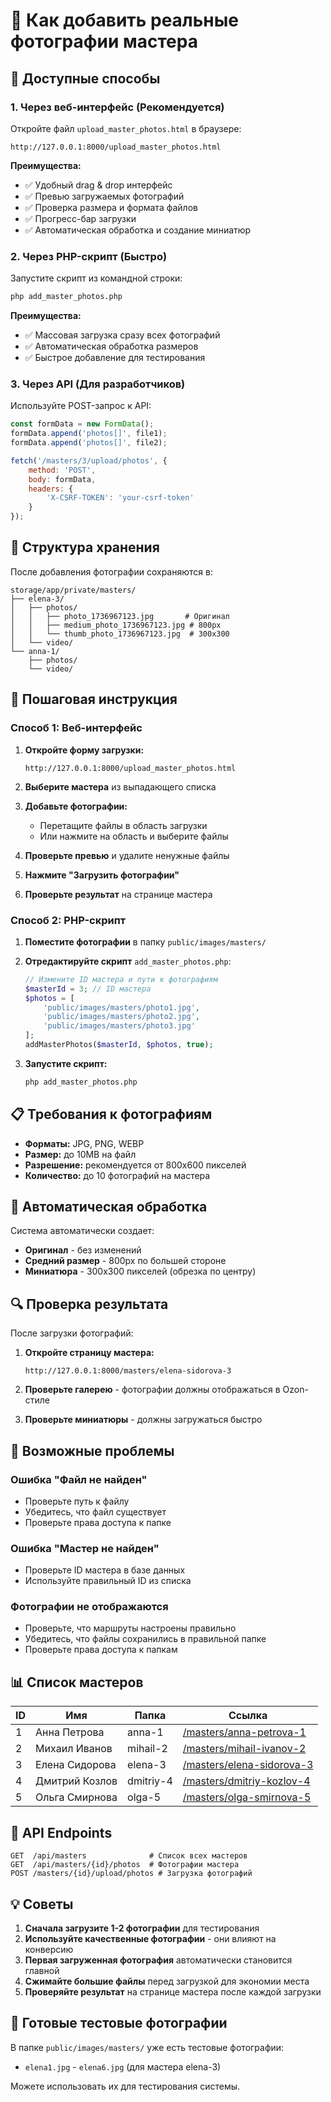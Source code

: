 # 📸 Как добавить реальные фотографии мастера

## 🎯 Доступные способы

### 1. **Через веб-интерфейс** (Рекомендуется)
Откройте файл `upload_master_photos.html` в браузере:
```
http://127.0.0.1:8000/upload_master_photos.html
```

**Преимущества:**
- ✅ Удобный drag & drop интерфейс
- ✅ Превью загружаемых фотографий
- ✅ Проверка размера и формата файлов
- ✅ Прогресс-бар загрузки
- ✅ Автоматическая обработка и создание миниатюр

### 2. **Через PHP-скрипт** (Быстро)
Запустите скрипт из командной строки:
```bash
php add_master_photos.php
```

**Преимущества:**
- ✅ Массовая загрузка сразу всех фотографий
- ✅ Автоматическая обработка размеров
- ✅ Быстрое добавление для тестирования

### 3. **Через API** (Для разработчиков)
Используйте POST-запрос к API:
```javascript
const formData = new FormData();
formData.append('photos[]', file1);
formData.append('photos[]', file2);

fetch('/masters/3/upload/photos', {
    method: 'POST',
    body: formData,
    headers: {
        'X-CSRF-TOKEN': 'your-csrf-token'
    }
});
```

## 📁 Структура хранения

После добавления фотографии сохраняются в:
```
storage/app/private/masters/
├── elena-3/
│   ├── photos/
│   │   ├── photo_1736967123.jpg       # Оригинал
│   │   ├── medium_photo_1736967123.jpg # 800px
│   │   └── thumb_photo_1736967123.jpg  # 300x300
│   └── video/
└── anna-1/
    ├── photos/
    └── video/
```

## 🔧 Пошаговая инструкция

### Способ 1: Веб-интерфейс

1. **Откройте форму загрузки:**
   ```
   http://127.0.0.1:8000/upload_master_photos.html
   ```

2. **Выберите мастера** из выпадающего списка

3. **Добавьте фотографии:**
   - Перетащите файлы в область загрузки
   - Или нажмите на область и выберите файлы

4. **Проверьте превью** и удалите ненужные файлы

5. **Нажмите "Загрузить фотографии"**

6. **Проверьте результат** на странице мастера

### Способ 2: PHP-скрипт

1. **Поместите фотографии** в папку `public/images/masters/`

2. **Отредактируйте скрипт** `add_master_photos.php`:
   ```php
   // Измените ID мастера и пути к фотографиям
   $masterId = 3; // ID мастера
   $photos = [
       'public/images/masters/photo1.jpg',
       'public/images/masters/photo2.jpg',
       'public/images/masters/photo3.jpg'
   ];
   addMasterPhotos($masterId, $photos, true);
   ```

3. **Запустите скрипт:**
   ```bash
   php add_master_photos.php
   ```

## 📋 Требования к фотографиям

- **Форматы:** JPG, PNG, WEBP
- **Размер:** до 10MB на файл
- **Разрешение:** рекомендуется от 800x600 пикселей
- **Количество:** до 10 фотографий на мастера

## 🎨 Автоматическая обработка

Система автоматически создает:
- **Оригинал** - без изменений
- **Средний размер** - 800px по большей стороне
- **Миниатюра** - 300x300 пикселей (обрезка по центру)

## 🔍 Проверка результата

После загрузки фотографий:

1. **Откройте страницу мастера:**
   ```
   http://127.0.0.1:8000/masters/elena-sidorova-3
   ```

2. **Проверьте галерею** - фотографии должны отображаться в Ozon-стиле

3. **Проверьте миниатюры** - должны загружаться быстро

## 🚨 Возможные проблемы

### Ошибка "Файл не найден"
- Проверьте путь к файлу
- Убедитесь, что файл существует
- Проверьте права доступа к папке

### Ошибка "Мастер не найден"
- Проверьте ID мастера в базе данных
- Используйте правильный ID из списка

### Фотографии не отображаются
- Проверьте, что маршруты настроены правильно
- Убедитесь, что файлы сохранились в правильной папке
- Проверьте права доступа к папкам

## 📊 Список мастеров

| ID | Имя | Папка | Ссылка |
|----|-----|-------|--------|
| 1 | Анна Петрова | anna-1 | [/masters/anna-petrova-1](http://127.0.0.1:8000/masters/anna-petrova-1) |
| 2 | Михаил Иванов | mihail-2 | [/masters/mihail-ivanov-2](http://127.0.0.1:8000/masters/mihail-ivanov-2) |
| 3 | Елена Сидорова | elena-3 | [/masters/elena-sidorova-3](http://127.0.0.1:8000/masters/elena-sidorova-3) |
| 4 | Дмитрий Козлов | dmitriy-4 | [/masters/dmitriy-kozlov-4](http://127.0.0.1:8000/masters/dmitriy-kozlov-4) |
| 5 | Ольга Смирнова | olga-5 | [/masters/olga-smirnova-5](http://127.0.0.1:8000/masters/olga-smirnova-5) |

## 🔧 API Endpoints

```
GET  /api/masters              # Список всех мастеров
GET  /api/masters/{id}/photos  # Фотографии мастера
POST /masters/{id}/upload/photos # Загрузка фотографий
```

## 💡 Советы

1. **Сначала загрузите 1-2 фотографии** для тестирования
2. **Используйте качественные фотографии** - они влияют на конверсию
3. **Первая загруженная фотография** автоматически становится главной
4. **Сжимайте большие файлы** перед загрузкой для экономии места
5. **Проверяйте результат** на странице мастера после каждой загрузки

## 🎯 Готовые тестовые фотографии

В папке `public/images/masters/` уже есть тестовые фотографии:
- `elena1.jpg` - `elena6.jpg` (для мастера elena-3)

Можете использовать их для тестирования системы. 